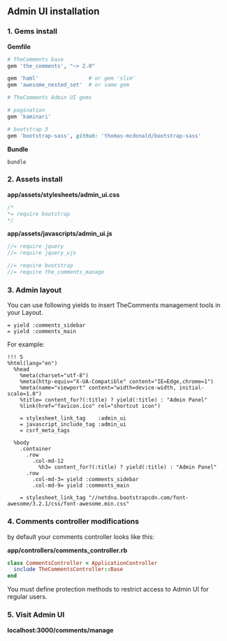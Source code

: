 ## Admin UI installation

### 1. Gems install

**Gemfile**

```ruby
# TheComments base
gem 'the_comments', "~> 2.0"

gem 'haml'                # or gem 'slim'
gem 'awesome_nested_set'  # or same gem

# TheComments Admin UI gems

# pagination
gem 'kaminari'

# bootstrap 3
gem 'bootstrap-sass', github: 'thomas-mcdonald/bootstrap-sass'
```

**Bundle**

```
bundle
```

### 2. Assets install

**app/assets/stylesheets/admin_ui.css**

```css
/*
*= require bootstrap
*/
```

**app/assets/javascripts/admin_ui.js**

```js
//= require jquery
//= require jquery_ujs

//= require bootstrap
//= require the_comments_manage
```

### 3. Admin layout

You can use following yields to insert TheComments management tools in your Layout.

```haml
= yield :comments_sidebar
= yield :comments_main
```

For example:

```haml
!!! 5
%html(lang="en")
  %head
    %meta(charset="utf-8")
    %meta(http-equiv="X-UA-Compatible" content="IE=Edge,chrome=1")
    %meta(name="viewport" content="width=device-width, initial-scale=1.0")
    %title= content_for?(:title) ? yield(:title) : "Admin Panel"
    %link(href="favicon.ico" rel="shortcut icon")

    = stylesheet_link_tag    :admin_ui
    = javascript_include_tag :admin_ui
    = csrf_meta_tags

  %body
    .container
      .row
        .col-md-12
          %h3= content_for?(:title) ? yield(:title) : "Admin Panel"
      .row
        .col-md-3= yield :comments_sidebar
        .col-md-9= yield :comments_main

    = stylesheet_link_tag "//netdna.bootstrapcdn.com/font-awesome/3.2.1/css/font-awesome.min.css"
```

### 4. Comments controller modifications

by default your comments controller looks like this:

**app/controllers/comments_controller.rb**

```ruby
class CommentsController < ApplicationController
  include TheCommentsController::Base
end
```

You must define protection methods to restrict access to Admin UI for regular users.

### 5. Visit Admin UI

**localhost:3000/comments/manage**
